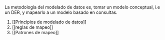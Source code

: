 
La metodología del modelado de datos es, tomar un modelo conceptual, i.e un DER, y mapearlo a un modelo basado en consultas. 
1. [[Principios de modelado de datos]]
2. [[reglas de mapeo]]
3. [[Patrones de mapeo]]